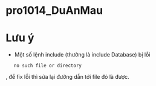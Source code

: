 # pro1014_DuAnMau

# Lưu ý
- Một số lệnh include (thường là include Database) bị lỗi 
```
   no such file or directory
```
, để fix lỗi thì sửa lại đường dẫn tới file đó là được.
